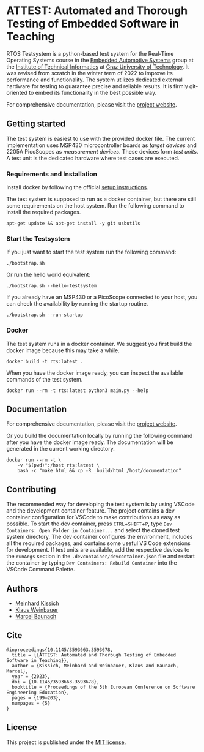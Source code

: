 # ATTEST: Automated and Thorough Testing of Embedded Software in Teaching
RTOS Testsystem is a python-based test system for the Real-Time Operating Systems course in the [Embedded Automotive Systems](https://iti.tugraz.at/eas) group at the [Institute of Technical Informatics](https://www.tugraz.at/en/institutes/iti/home) at [Graz University of Technology](https://www.tugraz.at/home). It was
revised from scratch in the winter term of 2022 to improve its performance and
functionality. The system utilizes dedicated external hardware for testing to guarantee precise and reliable results. It is firmly git-oriented to embed its functionality in the best possible way.

For comprehensive documentation, please visit the [project website](https://eas-attest.github.io/ATTEST-Testsystem/index.html).

## Getting started

The test system is easiest to use with the provided docker file. The current implementation uses MSP430 microcontroller boards as _target devices_ and 2205A PicoScopes as _measurement devices_. These devices form _test units_. A test unit is the dedicated hardware where test cases are executed.

### Requirements and Installation

Install docker by following the official [setup instructions](https://docs.docker.com/engine/install/ubuntu/).

The test system is supposed to run as a docker container, but there are still some
requirements on the host system. Run the following command to install the required
packages.

```
apt-get update && apt-get install -y git usbutils
```


### Start the Testsystem
If you just want to start the test system run the following command:

```
./bootstrap.sh
```

Or run the hello world equivalent:
```
./bootstrap.sh --hello-testsystem
```

If you already have an MSP430 or a PicoScope connected to your host, you can check the availability by running the startup routine.
```
./bootstrap.sh --run-startup
```

### Docker
The test system runs in a docker container. We suggest you first build the docker image because this may take a while.

```
docker build -t rts:latest .
```

When you have the docker image ready, you can inspect the available commands of the test system.

```
docker run --rm -t rts:latest python3 main.py --help
```

## Documentation
For comprehensive documentation, please visit the [project website](https://eas-attest.github.io/ATTEST-Testsystem/index.html).

Or you build the documentation locally by running the following command after you have the docker image ready. The documentation will be generated in the current working directory.

```
docker run --rm -t \
    -v "$(pwd)":/host rts:latest \
    bash -c "make html && cp -R _build/html /host/documentation"
```

## Contributing
The recommended way for developing the test system is by using VSCode and the
development container feature. The project contains a dev container configuration for
VSCode to make contributions as easy as possible. To start the dev container, press
``CTRL``+``SHIFT``+``P``, type ``Dev Containers: Open Folder in Container...`` and
select the cloned test system directory. The dev container configures the environment,
includes all the required packages, and contains some useful VS Code extensions for
development. If test units are available, add the respective devices to the ``runArgs``
section in the ``.devcontainer/devcontainer.json`` file and restart the container by typing ``Dev
Containers: Rebuild Container`` into the VSCode Command Palette. 


## Authors
* [Meinhard Kissich](mailto:meinhard.kissich@tugraz.at)
* [Klaus Weinbauer](mailto:klaus.weinbauer@student.tugraz.at)
* [Marcel Baunach](mailto:baunach@tugraz.at)

## Cite

```
@inproceedings{10.1145/3593663.3593678,
  title = {{ATTEST: Automated and Thorough Testing of Embedded Software in Teaching}},
  author = {Kissich, Meinhard and Weinbauer, Klaus and Baunach, Marcel},
  year = {2023},
  doi = {10.1145/3593663.3593678},
  booktitle = {Proceedings of the 5th European Conference on Software Engineering Education},
  pages = {199–203},
  numpages = {5}
}
```

## License
This project is published under the [MIT license](./LICENSE.txt).
